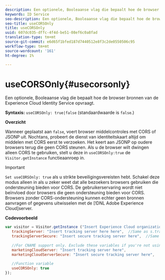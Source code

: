 ```yaml
---
description: Een optionele, Booleaanse vlag die bepaalt hoe de browser bronnen van de Experience Cloud Identity Service opvraagt.
keywords: ID Service
seo-description: Een optionele, Booleaanse vlag die bepaalt hoe de browser bronnen van de Experience Cloud Identity Service opvraagt.
seo-title: useCORSOnly
title: useCORSOnly
uuid: 607dc035-dffc-4f4d-be51-08ef6c0a8fad
translation-type: tm+mt
source-git-commit: e6d65f1bfed187d7440512e8f3c2de0550506c95
workflow-type: tm+mt
source-wordcount: '161'
ht-degree: 1%

---
```



# useCORSOnly{#usecorsonly}

Een optionele, Booleaanse vlag die bepaalt hoe de browser bronnen van de Experience Cloud Identity Service opvraagt.

**Syntaxis:** `useCORSOnly: true|false` (standaardwaarde is `false`.)

**Overzicht**

Wanneer geplaatst aan `false`, voert browser middelcontroles met CORS of JSONP uit. Nochtans, probeert de dienst van identiteitskaart altijd om middelen met CORS eerst te verzoeken. Het keert aan JSONP op oudere browsers terug die geen CORS steunen. Als u de browser wilt dwingen alleen CORS te gebruiken, stelt u deze in `useCORSOnly:true` de `Visitor.getInstance` functieaanroep in.

>[!IMPORTANT]
>
>`Set useCORSOnly: true` als u strikte beveiligingsvereisten hebt. Schakel deze modus alleen in als u zeker weet dat alle bezoekers browsers gebruiken die ondersteuning bieden voor CORS. De gebruikerservaring wordt niet beïnvloed door browsers die geen ondersteuning bieden voor CORS. Browsers zonder CORS-ondersteuning kunnen echter geen bronnen aanvragen of gegevens uitwisselen met de [!DNL Adobe Experience Cloud]server.

**Codevoorbeeld**

```js
var visitor = Visitor.getInstance ("Insert Experience Cloud organization ID here",{ 
   trackingServer: "Insert tracking server here here",  //Same as s.trackingServer 
   trackingServerSecure: "Insert secure tracking server here",  //Same as s.trackingServerSecure 
 
   //For CNAME support only. Exclude these variables if you're not using CNAME 
   marketingCloudServer: "Insert tracking server here", 
   marketingCloudServerSecure: "Insert secure tracking server here", 
 
   //Function variable 
   useCORSOnly: true 
});
```

